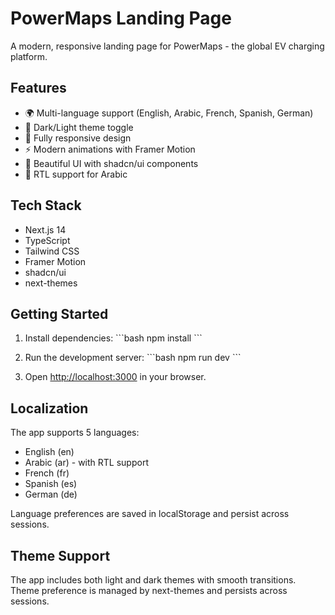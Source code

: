 # PowerMaps Landing Page

A modern, responsive landing page for PowerMaps - the global EV charging platform.

## Features

- 🌍 Multi-language support (English, Arabic, French, Spanish, German)
- 🌙 Dark/Light theme toggle
- 📱 Fully responsive design
- ⚡ Modern animations with Framer Motion
- 🎨 Beautiful UI with shadcn/ui components
- 🔄 RTL support for Arabic

## Tech Stack

- Next.js 14
- TypeScript
- Tailwind CSS
- Framer Motion
- shadcn/ui
- next-themes

## Getting Started

1. Install dependencies:
\`\`\`bash
npm install
\`\`\`

2. Run the development server:
\`\`\`bash
npm run dev
\`\`\`

3. Open [http://localhost:3000](http://localhost:3000) in your browser.

## Localization

The app supports 5 languages:
- English (en)
- Arabic (ar) - with RTL support
- French (fr)
- Spanish (es)
- German (de)

Language preferences are saved in localStorage and persist across sessions.

## Theme Support

The app includes both light and dark themes with smooth transitions. Theme preference is managed by next-themes and persists across sessions.
